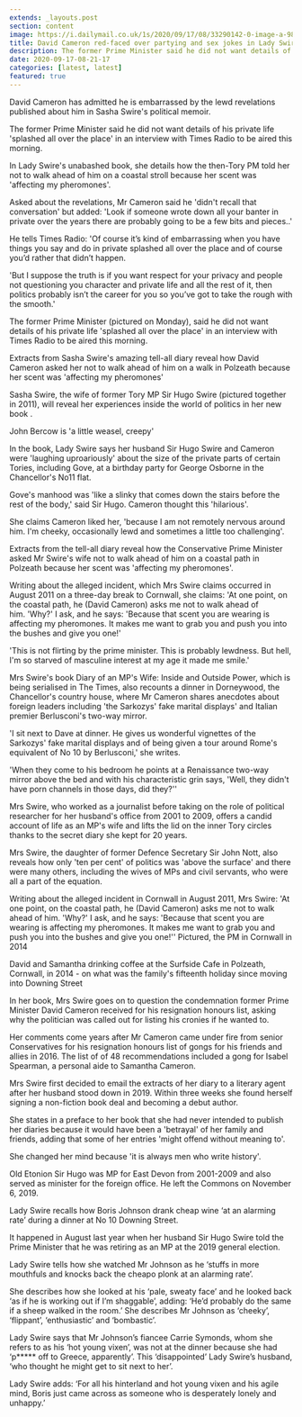 ```yaml
---
extends: _layouts.post
section: content
image: https://i.dailymail.co.uk/1s/2020/09/17/08/33290142-0-image-a-98_1600326301607.jpg 
title: David Cameron red-faced over partying and sex jokes in Lady Swire memoirs 
description: The former Prime Minister said he did not want details of his private life splashed all over the place in an interview with Times Radio to be aired this morning. 
date: 2020-09-17-08-21-17 
categories: [latest, latest] 
featured: true 
--- 
```

David Cameron has admitted he is embarrassed by the lewd revelations published about him in Sasha Swire's political memoir. 

The former Prime Minister said he did not want details of his private life 'splashed all over the place' in an interview with Times Radio to be aired this morning. 

In Lady Swire's unabashed book, she details how the then-Tory PM told her not to walk ahead of him on a coastal stroll because her scent was 'affecting my pheromones'.

Asked about the revelations, Mr Cameron said he 'didn't recall that conversation' but added: 'Look if someone wrote down all your banter in private over the years there are probably going to be a few bits and pieces..'

He tells Times Radio: 'Of course it’s kind of embarrassing when you have things you say and do in private splashed all over the place and of course you’d rather that didn’t happen. 

'But I suppose the truth is if you want respect for your privacy and people not questioning you character and private life and all the rest of it, then politics probably isn’t the career for you so you’ve got to take the rough with the smooth.'  

The former Prime Minister (pictured on Monday), said he did not want details of his private life 'splashed all over the place' in an interview with Times Radio to be aired this morning.

Extracts from Sasha Swire's amazing tell-all diary reveal how David Cameron asked her not to walk ahead of him on a walk in Polzeath because her scent was 'affecting my pheromones'

Sasha Swire, the wife of former Tory MP Sir Hugo Swire (pictured together in 2011), will reveal her experiences inside the world of politics in her new book .

John Bercow is 'a little weasel, creepy'

In the book, Lady Swire says her husband Sir Hugo Swire and Cameron were 'laughing uproariously' about the size of the private parts of certain Tories, including Gove, at a birthday party for George Osborne in the Chancellor's No11 flat.

Gove's manhood was 'like a slinky that comes down the stairs before the rest of the body,' said Sir Hugo. Cameron thought this 'hilarious'. 

She claims Cameron liked her, 'because I am not remotely nervous around him. I'm cheeky, occasionally lewd and sometimes a little too challenging'.   

Extracts from the tell-all diary reveal how the Conservative Prime Minister asked Mr Swire's wife not to walk ahead of him on a coastal path in Polzeath because her scent was 'affecting my pheromones'. 

Writing about the alleged incident, which Mrs Swire claims occurred in August 2011 on a three-day break to Cornwall, she claims: 'At one point, on the coastal path, he (David Cameron) asks me not to walk ahead of him. 'Why?' I ask, and he says: 'Because that scent you are wearing is affecting my pheromones. It makes me want to grab you and push you into the bushes and give you one!' 

'This is not flirting by the prime minister. This is probably lewdness. But hell, I'm so starved of masculine interest at my age it made me smile.' 

Mrs Swire's book Diary of an MP's Wife: Inside and Outside Power, which is being serialised in The Times, also recounts a dinner in Dorneywood, the Chancellor's country house, where Mr Cameron shares anecdotes about foreign leaders including 'the Sarkozys' fake marital displays' and Italian premier Berlusconi's two-way mirror.

'I sit next to Dave at dinner. He gives us wonderful vignettes of the Sarkozys' fake marital displays and of being given a tour around Rome's equivalent of No 10 by Berlusconi,' she writes. 

'When they come to his bedroom he points at a Renaissance two-way mirror above the bed and with his characteristic grin says, 'Well, they didn't have porn channels in those days, did they?''

Mrs Swire, who worked as a journalist before taking on the role of political researcher for her husband's office from 2001 to 2009, offers a candid account of life as an MP's wife and lifts the lid on the inner Tory circles thanks to the secret diary she kept for 20 years. 

Mrs Swire, the daughter of former Defence Secretary Sir John Nott, also reveals how only 'ten per cent' of politics was 'above the surface' and there were many others, including the wives of MPs and civil servants, who were all a part of the equation. 

Writing about the alleged incident in Cornwall in August 2011, Mrs Swire: 'At one point, on the coastal path, he (David Cameron) asks me not to walk ahead of him. 'Why?' I ask, and he says: 'Because that scent you are wearing is affecting my pheromones. It makes me want to grab you and push you into the bushes and give you one!'' Pictured, the PM in Cornwall in 2014



David and Samantha drinking coffee at the Surfside Cafe in Polzeath, Cornwall, in 2014 - on what was the family's fifteenth holiday since moving into Downing Street 

In her book, Mrs Swire goes on to question the condemnation former Prime Minister David Cameron received for his resignation honours list, asking why the politician was called out for listing his cronies if he wanted to.  

Her comments come years after Mr Cameron came under fire from senior Conservatives for his resignation honours list of gongs for his friends and allies in 2016. The list of of 48 recommendations included a gong for Isabel Spearman, a personal aide to Samantha Cameron.

Mrs Swire first decided to email the extracts of her diary to a literary agent after her husband stood down in 2019. Within three weeks she found herself signing a non-fiction book deal and becoming a debut author. 

She states in a preface to her book that she had never intended to publish her diaries because it would have been a 'betrayal' of her family and friends, adding that some of her entries 'might offend without meaning to'. 

She changed her mind because 'it is always men who write history'. 

Old Etonion Sir Hugo was MP for East Devon from 2001-2009 and also served as minister for the foreign office. He left the Commons on November 6, 2019. 

Lady Swire recalls how Boris Johnson drank cheap wine ‘at an alarming rate’ during a dinner at No 10 Downing Street.

It happened in August last year when her husband Sir Hugo Swire told the Prime Minister that he was retiring as an MP at the 2019 general election.

Lady Swire tells how she watched Mr Johnson as he ‘stuffs in more mouthfuls and knocks back the cheapo plonk at an alarming rate’.

She describes how she looked at his ‘pale, sweaty face’ and he looked back ‘as if he is working out if I’m shaggable’, adding: ‘He’d probably do the same if a sheep walked in the room.’ She describes Mr Johnson as ‘cheeky’, ‘flippant’, ‘enthusiastic’ and ‘bombastic’.

Lady Swire says that Mr Johnson’s fiancee Carrie Symonds, whom she refers to as his ‘hot young vixen’, was not at the dinner because she had ‘p***** off to Greece, apparently’. This ‘disappointed’ Lady Swire’s husband, ‘who thought he might get to sit next to her’.

Lady Swire adds: ‘For all his hinterland and hot young vixen and his agile mind, Boris just came across as someone who is desperately lonely and unhappy.’

